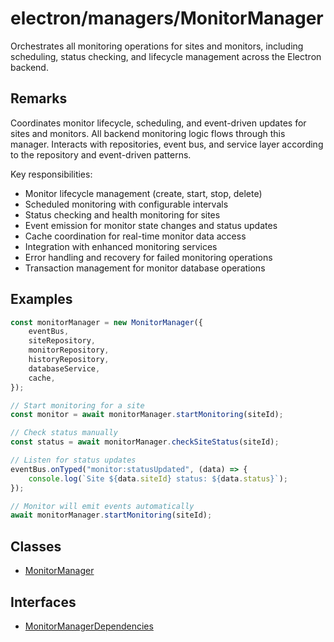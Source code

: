 # electron/managers/MonitorManager

Orchestrates all monitoring operations for sites and monitors, including
scheduling, status checking, and lifecycle management across the Electron
backend.

## Remarks

Coordinates monitor lifecycle, scheduling, and event-driven updates for sites
and monitors. All backend monitoring logic flows through this manager.
Interacts with repositories, event bus, and service layer according to the
repository and event-driven patterns.

Key responsibilities:

- Monitor lifecycle management (create, start, stop, delete)
- Scheduled monitoring with configurable intervals
- Status checking and health monitoring for sites
- Event emission for monitor state changes and status updates
- Cache coordination for real-time monitor data access
- Integration with enhanced monitoring services
- Error handling and recovery for failed monitoring operations
- Transaction management for monitor database operations

## Examples

```typescript
const monitorManager = new MonitorManager({
    eventBus,
    siteRepository,
    monitorRepository,
    historyRepository,
    databaseService,
    cache,
});

// Start monitoring for a site
const monitor = await monitorManager.startMonitoring(siteId);

// Check status manually
const status = await monitorManager.checkSiteStatus(siteId);
```

```typescript
// Listen for status updates
eventBus.onTyped("monitor:statusUpdated", (data) => {
    console.log(`Site ${data.siteId} status: ${data.status}`);
});

// Monitor will emit events automatically
await monitorManager.startMonitoring(siteId);
```

## Classes

- [MonitorManager](classes/MonitorManager.md)

## Interfaces

- [MonitorManagerDependencies](interfaces/MonitorManagerDependencies.md)

